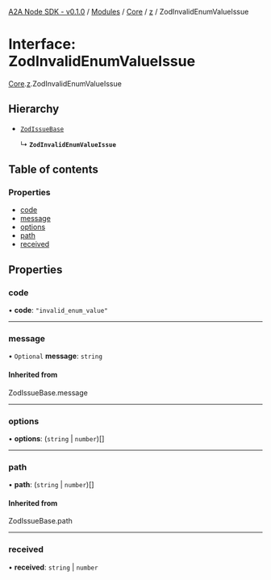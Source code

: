 [A2A Node SDK - v0.1.0](../README.md) / [Modules](../modules.md) / [Core](../modules/Core.md) / [z](../modules/Core.z.md) / ZodInvalidEnumValueIssue

# Interface: ZodInvalidEnumValueIssue

[Core](../modules/Core.md).[z](../modules/Core.z.md).ZodInvalidEnumValueIssue

## Hierarchy

- [`ZodIssueBase`](../modules/Core.z.md#zodissuebase)

  ↳ **`ZodInvalidEnumValueIssue`**

## Table of contents

### Properties

- [code](Core.z.ZodInvalidEnumValueIssue.md#code)
- [message](Core.z.ZodInvalidEnumValueIssue.md#message)
- [options](Core.z.ZodInvalidEnumValueIssue.md#options)
- [path](Core.z.ZodInvalidEnumValueIssue.md#path)
- [received](Core.z.ZodInvalidEnumValueIssue.md#received)

## Properties

### code

• **code**: ``"invalid_enum_value"``

___

### message

• `Optional` **message**: `string`

#### Inherited from

ZodIssueBase.message

___

### options

• **options**: (`string` \| `number`)[]

___

### path

• **path**: (`string` \| `number`)[]

#### Inherited from

ZodIssueBase.path

___

### received

• **received**: `string` \| `number`
